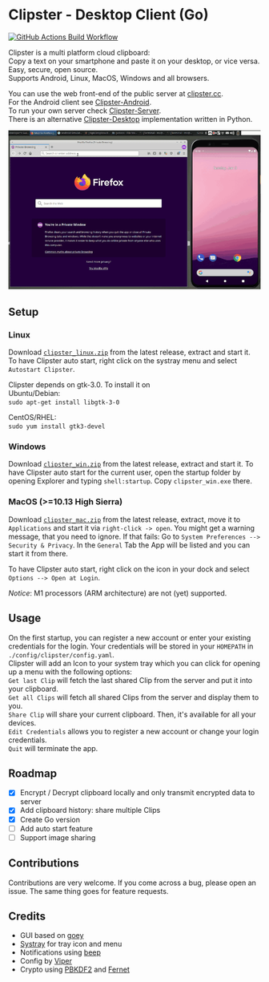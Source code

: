 # Clipster - Desktop Client (Go)

[![GitHub Actions Build Workflow](https://github.com/mc51/Clipster-Desktop/workflows/Build/badge.svg)](https://github.com/mc51/Clipster-Desktop/actions)  

Clipster is a multi platform cloud clipboard:  
Copy a text on your smartphone and paste it on your desktop, or vice versa.  
Easy, secure, open source.  
Supports Android, Linux, MacOS, Windows and all browsers.   

You can use the web front-end of the public server at [clipster.cc](https://clipster.cc).  
For the Android client see [Clipster-Android](https://github.com/mc51/Clipster-Android).  
To run your own server check [Clipster-Server](https://github.com/mc51/Clipster-Server).  
There is an alternative [Clipster-Desktop](https://github.com/mc51/Clipster-Desktop-Py) implementation written in Python.
  
![Clipster demo](assets/demo_01.gif)  
  
## Setup

### Linux 

Download [`clipster_linux.zip`](https://github.com/mc51/Clipster-Desktop/releases/latest/download/clipster_linux.zip) from the latest release, extract and start it.  
To have Clipster auto start, right click on the systray menu and select `Autostart Clipster`.  
  
Clipster depends on gtk-3.0. To install it on  
Ubuntu/Debian:  
`sudo apt-get install libgtk-3-0`  

CentOS/RHEL:  
`sudo yum install gtk3-devel`

### Windows  

Download [`clipster_win.zip`](https://github.com/mc51/Clipster-Desktop/releases/latest/download/clipster_win.zip) from the latest release, extract and start it. To have Clipster auto start for the current user, open the startup folder by opening Explorer and typing `shell:startup`. Copy `clipster_win.exe` there.

### MacOS (>=10.13 High Sierra)  

Download [`clipster_mac.zip`](https://github.com/mc51/Clipster-Desktop/releases/latest/download/clipster_mac.zip) from the latest release, extract, move it to `Applications` and start it via `right-click -> open`. You might get a warning message, that you need to ignore. If that fails:
Go to `System Preferences --> Security & Privacy`. In the `General` Tab the App will be listed and you can start it from there.  
  
To have Clipster auto start, right click on the icon in your dock and select `Options --> Open at Login`.  
  
*Notice*: M1 processors (ARM architecture) are not (yet) supported.

## Usage

On the first startup, you can register a new account or enter your existing credentials for the login. Your credentials will be stored in your `HOMEPATH` in `./config/clipster/config.yaml`.  
Clipster will add an Icon to your system tray which you can click for opening up a menu with the following options:  
`Get last Clip` will fetch the last shared Clip from the server and put it into your clipboard.  
`Get all Clips` will fetch all shared Clips from the server and display them to you.  
`Share Clip` will share your current clipboard. Then, it's available for all your devices.  
`Edit Credentials` allows you to register a new account or change your login credentials.  
`Quit` will terminate the app.

## Roadmap

- [x] Encrypt / Decrypt clipboard locally and only transmit encrypted data to server
- [x] Add clipboard history: share multiple Clips
- [x] Create Go version
- [ ] Add auto start feature
- [ ] Support image sharing

## Contributions

Contributions are very welcome. If you come across a bug, please open an issue. The same thing goes for feature requests.

## Credits

- GUI based on [goey](https://pkg.go.dev/bitbucket.org/rj/goey)
- [Systray](https://pkg.go.dev/github.com/getlantern/systray) for tray icon and menu
- Notifications using [beep](https://github.com/gen2brain/beeep)
- Config by [Viper](https://github.com/spf13/viper)
- Crypto using [PBKDF2](https://pkg.go.dev/golang.org/x/crypto/pbkdf2) and [Fernet](https://github.com/fernet/fernet-go)
